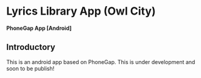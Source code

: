 # Lyrics Library App (Owl City)
**PhoneGap App [Android]**

## Introductory ##
This is an android app based on PhoneGap. This is under development and soon to be publish!
